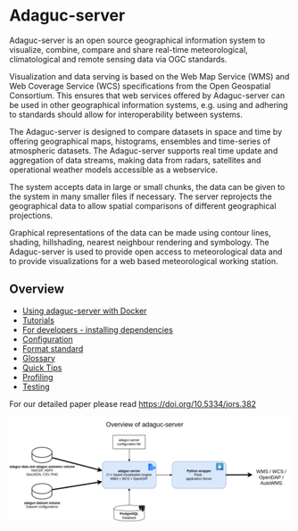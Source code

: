 # Adaguc-server



Adaguc-server is an open source geographical information system to visualize, combine, compare and share real-time meteorological, climatological and remote sensing data via OGC standards.

Visualization and data serving is based on the Web Map Service (WMS) and Web Coverage Service (WCS) specifications from the Open Geospatial Consortium. This ensures that web services offered by Adaguc-server can be used in other geographical information systems, e.g. using and adhering to standards should allow for interoperability between systems. 

The Adaguc-server is designed to compare datasets in space and time by offering geographical maps, histograms, ensembles and time-series of atmospheric datasets. The Adaguc-server supports real time update and aggregation of data streams, making data from radars, satellites and operational weather models accessible as a webservice. 

The system accepts data in large or small chunks, the data can be given to the system in many smaller files if necessary. The server reprojects the geographical data to allow spatial comparisons of different geographical projections. 

Graphical representations of the data can be made using contour lines, shading, hillshading, nearest neighbour rendering and symbology. The Adaguc-server is used to provide open access to meteorological data and to provide visualizations for a web based meteorological working station.


## Overview

* [Using adaguc-server with Docker](./doc/Running.md)
* [Tutorials](./doc/tutorials/Readme.md)
* [For developers - installing dependencies](./doc/Developing.md)
* [Configuration](./doc/configuration/Configuration.md)
* [Format standard](./doc/format_standard/README.md)
* [Glossary](./doc/GLOSSARY.md)
* [Quick Tips](./doc/overview/QuickTips.md)
* [Profiling](./doc/developing/profiling.md)
* [Testing](./doc/developing/testing.md)


For our detailed paper please read https://doi.org/10.5334/jors.382

![adaguc-server overview](./doc/overview/adaguc-server-development-environment.png)